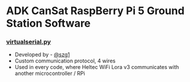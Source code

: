 # ADK CanSat RaspBerry Pi 5 Ground Station Software
 
### [virtualserial.py](virtualserial.py)
 - Developed by - [@szg1](https://www.github.com/szg1) 
 - Custom communication protocol, 4 wires
 - Used in every code, where Heltec WiFi Lora v3 communicates with another microcontroller / RPi
